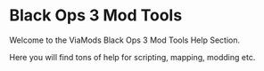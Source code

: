 # Black Ops 3 Mod Tools
Welcome to the ViaMods Black Ops 3 Mod Tools Help Section.

Here you will find tons of help for scripting, mapping, modding etc.
